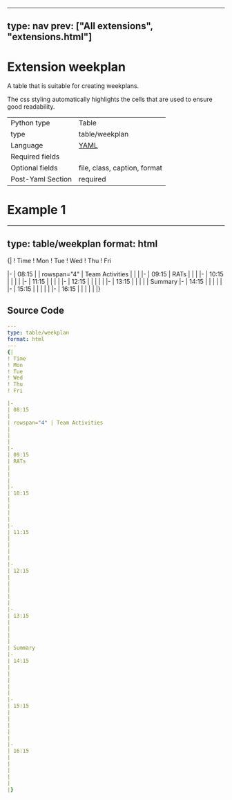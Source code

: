 



---
type: nav
prev: ["All extensions", "extensions.html"]
---





# Extension weekplan

A table that is suitable for creating weekplans.

The css styling automatically highlights the cells that are used to ensure good readability.




<table class="table"><tbody><td>Python type</td><td>Table</td>
<tr></tr>
<td>type</td><td>table/weekplan</td>
<tr></tr>
<td>Language</td><td><a href="#">YAML</a></td>
<tr></tr>
<td>Required fields</td><td></td>
<tr></tr>
<td>Optional fields</td><td>file, class, caption, format</td>
<tr></tr>
<td>Post-Yaml Section</td><td>required</td>
<tr></tr></tbody></table>






# Example 1

---
type: table/weekplan
format: html
---
{|
! Time
! Mon
! Tue
! Wed
! Thu
! Fri

|-
| 08:15
| 
| rowspan="4" | Team Activities 
|
|
|
|-
| 09:15
| RATs
|
|
|
|-
| 10:15
| 
|
|
|
|-
| 11:15
|
|
|
|
|-
| 12:15
|
|
|
|
|
|-
| 13:15
|
|
|
|
| Summary
|-
| 14:15
|
|
|
|
|
|-
| 15:15
|
|
|
|
|
|-
| 16:15
|
|
|
|
|
|}






## Source Code

```yaml
---
type: table/weekplan
format: html
---
{|
! Time
! Mon
! Tue
! Wed
! Thu
! Fri

|-
| 08:15
| 
| rowspan="4" | Team Activities 
|
|
|
|-
| 09:15
| RATs
|
|
|
|-
| 10:15
| 
|
|
|
|-
| 11:15
|
|
|
|
|-
| 12:15
|
|
|
|
|
|-
| 13:15
|
|
|
|
| Summary
|-
| 14:15
|
|
|
|
|
|-
| 15:15
|
|
|
|
|
|-
| 16:15
|
|
|
|
|
|}
```



